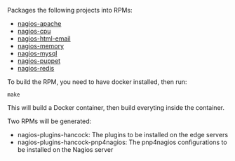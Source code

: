 Packages the following projects into RPMs:

* [nagios-apache](http://github.com/jasonhancock/nagios-apache)
* [nagios-cpu](http://github.com/jasonhancock/nagios-cpu)
* [nagios-html-email](http://github.com/jasonhancock/nagios-html-email)
* [nagios-memory](http://github.com/jasonhancock/nagios-memory)
* [nagios-mysql](http://github.com/jasonhancock/nagios-mysql)
* [nagios-puppet](http://github.com/jasonhancock/nagios-puppet)
* [nagios-redis](http://github.com/jasonhancock/nagios-redis)

To build the RPM, you need to have docker installed, then run:
```
make
```

This will build a Docker container, then build everyting inside the container.

Two RPMs will be generated:

* nagios-plugins-hancock: The plugins to be installed on the edge servers
* nagios-plugins-hancock-pnp4nagios: The pnp4nagios configurations to be installed on the Nagios server
